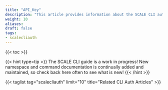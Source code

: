 ```yaml
---
title: "API_Key"
description: "This article provides information about the SCALE CLI authentication api_key namespace and command syntax, and includes common commands."
weight: 10
aliases:
draft: false
tags:
- scalecliauth
---
```


{{< toc >}}


{{< hint type=tip >}}
The SCALE CLI guide is a work in progress!
New namespace and command documentation is continually added and maintained, so check back here often to see what is new!
{{< /hint >}}


{{< taglist tag="scalecliauth" limit="10" title="Related CLI Auth Articles" >}}